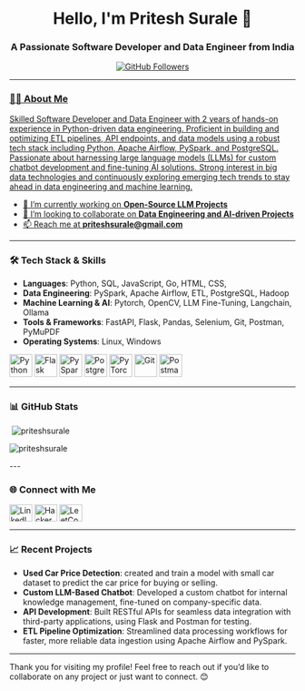 <h1 align="center">Hello, I'm Pritesh Surale 👋</h1>
<h3 align="center">A Passionate Software Developer and Data Engineer from India</h3>

<p align="center">
  <a href="https://github.com/Priteshsurale" target="_blank">
    <img src="https://img.shields.io/github/followers/Priteshsurale?label=Follow%20Me&style=social" alt="GitHub Followers" />
</p>

---

### 👨‍💻 About Me
Skilled Software Developer and Data Engineer with 2 years of hands-on experience in Python-driven data engineering. Proficient in building and optimizing ETL pipelines, API endpoints, and data models using a robust tech stack including Python, Apache Airflow, PySpark, and PostgreSQL. Passionate about harnessing large language models (LLMs) for custom chatbot development and fine-tuning AI solutions. Strong interest in big data technologies and continuously exploring emerging tech trends to stay ahead in data engineering and machine learning.

- 🔭 I’m currently working on **Open-Source LLM Projects**
- 👯 I’m looking to collaborate on **Data Engineering and AI-driven Projects**
- 📫 Reach me at **priteshsurale@gmail.com**

---

### 🛠️ Tech Stack & Skills

- **Languages**: Python, SQL, JavaScript, Go, HTML, CSS, 
- **Data Engineering**: PySpark, Apache Airflow, ETL, PostgreSQL, Hadoop
- **Machine Learning & AI**: Pytorch, OpenCV, LLM Fine-Tuning, Langchain, Ollama
- **Tools & Frameworks**: FastAPI, Flask, Pandas, Selenium, Git, Postman, PyMuPDF
- **Operating Systems**: Linux, Windows

<p align="left">
  <img src="https://cdn.worldvectorlogo.com/logos/python-5.svg" alt="Python" width="40" height="40"/>
  <img src="https://www.vectorlogo.zone/logos/palletsprojects_flask/palletsprojects_flask-ar21.svg" alt="Flask" width="40" height="40"/>
  <img src="https://www.vectorlogo.zone/logos/apache_spark/apache_spark-icon.svg" alt="PySpark" width="40" height="40"/>
  <img src="https://www.vectorlogo.zone/logos/postgresql/postgresql-icon.svg" alt="PostgreSQL" width="40" height="40"/>
  <img src="https://static.cdnlogo.com/logos/p/36/pytorch.svg" alt="PyTorch" width="40" height="40"/>
  <img src="https://cdn.worldvectorlogo.com/logos/git-icon.svg" alt="Git" width="40" height="40"/>
  <img src="https://cdn.worldvectorlogo.com/logos/postman.svg" alt="Postman" width="40" height="40"/>
</p>

---

### 📊 GitHub Stats


<p>&nbsp;<img align="center" src="https://github-readme-stats.vercel.app/api?username=priteshsurale&show_icons=true&locale=en" alt="priteshsurale" /></p>

<p><img align="center" src="https://github-readme-streak-stats.herokuapp.com/?user=priteshsurale&" alt="priteshsurale" /></p>
---

### 🌐 Connect with Me

<p align="left">
  <a href="https://linkedin.com/in/pritesh-surale-927820178" target="blank"><img align="center" src="https://raw.githubusercontent.com/rahuldkjain/github-profile-readme-generator/master/src/images/icons/Social/linked-in-alt.svg" alt="LinkedIn" height="30" width="40" /></a>
  <a href="https://www.hackerrank.com/pritesh8112" target="blank"><img align="center" src="https://raw.githubusercontent.com/rahuldkjain/github-profile-readme-generator/master/src/images/icons/Social/hackerrank.svg" alt="HackerRank" height="30" width="40" /></a>
  <a href="https://www.leetcode.com/pritesh_surale" target="blank"><img align="center" src="https://raw.githubusercontent.com/rahuldkjain/github-profile-readme-generator/master/src/images/icons/Social/leet-code.svg" alt="LeetCode" height="30" width="40" /></a>
</p>

---

### 📈 Recent Projects

- **Used Car Price Detection**: created and train a model with small car dataset to predict the car price for buying or selling.
- **Custom LLM-Based Chatbot**: Developed a custom chatbot for internal knowledge management, fine-tuned on company-specific data.
- **API Development**: Built RESTful APIs for seamless data integration with third-party applications, using Flask and Postman for testing.
- **ETL Pipeline Optimization**: Streamlined data processing workflows for faster, more reliable data ingestion using Apache Airflow and PySpark.
---

Thank you for visiting my profile! Feel free to reach out if you’d like to collaborate on any project or just want to connect. 😊
